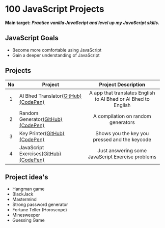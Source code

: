 # 100 JavaScript Projects

**Main target:** ***Practice vanilla JavaScript and level up my JavaScript skills.***

## JavaScript Goals
- Become more comfortable using JavaScript
- Gain a deeper understanding of JavaScript

## Projects

| No  |  Project  |  Project Description |
| :------------: | ------------ | :------------: |
| 1  | Al Bhed Translator[(GitHub)](https://github.com/AlxCrmr/100-javascript-projects/tree/master/project1) [(CodePen)](https://codepen.io/AlxCrmr/full/qXKeRg/)  | A app that translates English to Al Bhed or Al Bhed to English |
| 2  | Random Generator[(GitHub)](https://github.com/AlxCrmr/100-javascript-projects/tree/master/project2) [(CodePen)](https://codepen.io/AlxCrmr/pen/XaBgpN)  | A compilation on random generators |
| 3  |Key Printer[(GitHub)](https://github.com/AlxCrmr/100-javascript-projects/tree/master/project3) [(CodePen)](https://codepen.io/AlxCrmr/pen/WEgrBO)  | Shows you the key you pressed and the keycode |
| 4  |JavaScript Exercises[(GitHub)](https://github.com/AlxCrmr/100-javascript-projects/tree/master/project4) [(CodePen)](https://codepen.io/AlxCrmr/pen/GvXXYR)  | Just answering some JavaScript Exercise problems |


## Project idea's
- Hangman game
- BlackJack
- Mastermind
- Strong password generator
- Fortune Teller (Horoscope)
- Minesweeper
- Guessing Game
